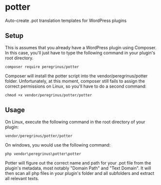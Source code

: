# potter
Auto-create .pot translation templates for WordPress plugins

## Setup
This is assumes that you already have a WordPress plugin using Composer. In this case, you'll just have to type the following command in your plugin's root directory.

    composer require peregrinus/potter
    
Composer will install the potter script into the vendor/peregrinus/potter folder. Unfortunately,
at this moment, composer still fails to assign the correct permissions on Linux, so you'll have to do a second command:

    chmod +x vendor/peregrinus/potter/potter
    
## Usage
On Linux, execute the following command in the root directory of your plugin:

    vendor/peregrinus/potter/potter
    
On windows, you would use the following command:

    php vendor\peregrinus\potter\potter

Potter will figure out the correct name and path for your .pot file from the plugin's metadata,
most notably "Domain Path" and "Text Domain". It will then scan all php files
in your plugin's folder and all subfolders and extract all relevant texts.
